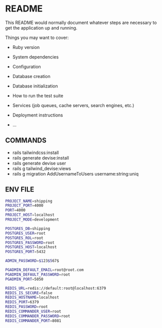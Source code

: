# README

This README would normally document whatever steps are necessary to get the
application up and running.

Things you may want to cover:

- Ruby version

- System dependencies

- Configuration

- Database creation

- Database initialization

- How to run the test suite

- Services (job queues, cache servers, search engines, etc.)

- Deployment instructions

- ...

## COMMANDS

- rails tailwindcss:install
- rails generate devise:install
- rails generate devise user
- rails g tailwind_devise:views
- rails g migration AddUsernameToUsers username:string:uniq

## ENV FILE

```bash
PROJECT_NAME=shipping
PROJECT_PORT=4000
PORT=4000
PROJECT_HOST=localhost
PROJECT_MODE=development

POSTGRES_DB=shipping
POSTGRES_USER=root
POSTGRES_ROL=root
POSTGRES_PASSWORD=root
POSTGRES_HOST=localhost
POSTGRES_PORT=5432

ADMIN_PASSWORD=$123$567$

PGADMIN_DEFAULT_EMAIL=root@root.com
PGADMIN_DEFAULT_PASSWORD=root
PGADMIN_PORT=5050

REDIS_URL=redis://default:root@localhost:6379
REDIS_IS_SECURE=false
REDIS_HOSTNAME=localhost
REDIS_PORT=6379
REDIS_PASSWORD=root
REDIS_COMMANDER_USER=root
REDIS_COMMANDER_PASSWORD=root
REDIS_COMMANDER_PORT=8081
```
